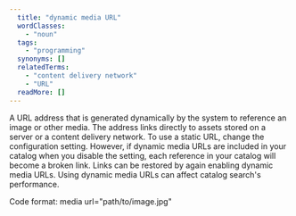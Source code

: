 ```yaml
---
  title: "dynamic media URL"
  wordClasses: 
    - "noun"
  tags: 
    - "programming"
  synonyms: []
  relatedTerms: 
    - "content delivery network"
    - "URL"
  readMore: []
---
```

A URL address that is generated dynamically by the system to reference an image or other media. The address links directly to assets stored on a server or a content delivery network.
To use a static URL, change the configuration setting. However, if dynamic media URLs are included in your catalog when you disable the setting, each reference in your catalog will become a broken link. Links can be restored by again enabling dynamic media URLs. Using dynamic media URLs can affect catalog search's performance.

Code format: media url="path/to/image.jpg"